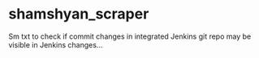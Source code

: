 # shamshyan_scraper
Sm txt to check if commit changes in integrated Jenkins git repo may be visible in Jenkins changes...
